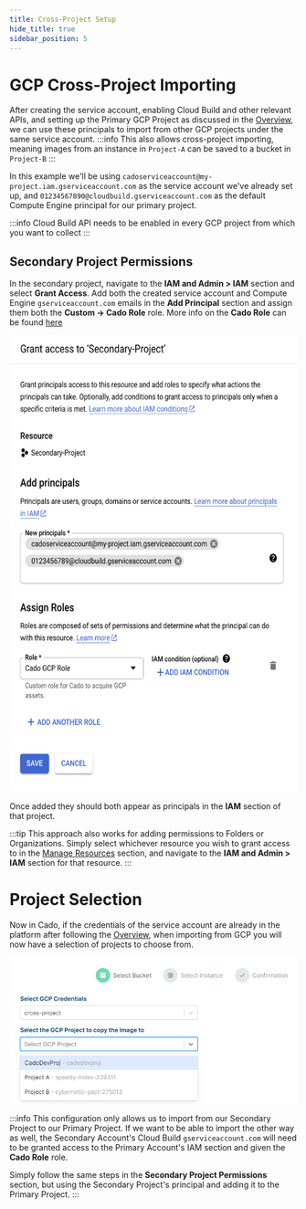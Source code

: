 ```yaml
---
title: Cross-Project Setup
hide_title: true
sidebar_position: 5
---
```


# GCP Cross-Project Importing

After creating the service account, enabling Cloud Build and other relevant APIs, and setting up the Primary GCP Project as discussed in the [Overview](/docs/cado-response/deploy/gcp/gcp-settings.md), we can use these principals to import from other GCP projects under the same service account.
:::info
This also allows cross-project importing, meaning images from an instance in `Project-A` can be saved to a bucket in `Project-B`
:::

In this example we'll be using `cadoserviceaccount@my-project.iam.gserviceaccount.com` as the service account we've already set up, and `01234567890@cloudbuild.gserviceaccount.com` as the default Compute Engine principal for our primary project.

:::info
Cloud Build API needs to be enabled in every GCP project from which you want to collect
:::

## Secondary Project Permissions

In the secondary project, navigate to the **IAM and Admin > IAM** section and select **Grant Access**. Add both the created service account and Compute Engine `gserviceaccount.com` emails in the **Add Principal** section and assign them both the **Custom -> Cado Role** role. More info on the **Cado Role** can be found [here](./gcp-settings.md###The-Cado-Role)


<img src="/img/gcp-crossproject-granting.png" height="800" width="600"/>

Once added they should both appear as principals in the **IAM** section of that project.

:::tip
This approach also works for adding permissions to Folders or Organizations. Simply select whichever resource you wish to grant access to in the [Manage Resources](https://console.cloud.google.com/cloud-resource-manager) section, and navigate to the **IAM and Admin > IAM** section for that resource.
:::

# Project Selection

Now in Cado, if the credentials of the service account are already in the platform after following the [Overview](/docs/cado-response/deploy/gcp/gcp-settings.md), when importing from GCP you will now have a selection of projects to choose from.

![GCP-Cado-Cross-Project](/img/gcp-cado-project-selection.png)

:::info
This configuration only allows us to import from our Secondary Project to our Primary Project. If we want to be able to import the other way as well, the Secondary Account's Cloud Build `gserviceaccount.com` will need to be granted access to the Primary Account's IAM section and given the **Cado Role** role.

Simply follow the same steps in the **Secondary Project Permissions** section, but using the Secondary Project's principal and adding it to the Primary Project.
:::
